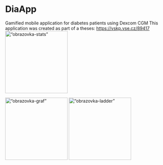 # DiaApp

Gamified mobile application for diabetes patients using Dexcom CGM
This application was created as part of a theses: https://vskp.vse.cz/89417
<img src="https://github.com/racj01/flutter-dexcom/assets/57296104/3e77d96d-01dc-4578-b532-6bb0df879744" alt= “obrazovka-stats” width="200">

<img src="https://github.com/racj01/flutter-dexcom/assets/57296104/6e727a77-0e6e-4ce7-9da9-0391b33e05a9" alt= “obrazovka-graf” width="200">

<img src="https://github.com/racj01/flutter-dexcom/assets/57296104/db6f76b9-1218-43cd-a011-0929f89c47b7" alt= “obrazovka-ladder” width="200">

